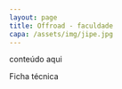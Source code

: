 ```yaml
---
layout: page
title: Offroad - faculdade
capa: /assets/img/jipe.jpg
---
```


conteúdo aqui

Ficha técnica
